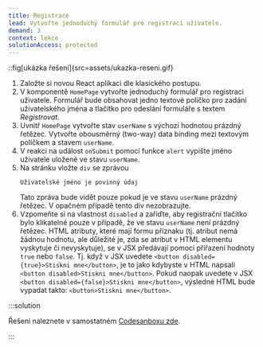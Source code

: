 ```yaml
---
title: Registrace
lead: Vytvořte jednoduchý formulář pro registraci uživatele.
demand: 3
context: lekce
solutionAccess: protected
---
```


::fig[ukázka řešení]{src=assets/ukazka-reseni.gif}

1. Založte si novou React aplikaci dle klasického postupu.
1. V komponentě `HomePage` vytvořte jednoduchý formulář pro registraci uživatele. Formulář bude obsahovat jedno textové políčko pro zadání uživatelského jména a tlačítko pro odeslání formuláře s textem _Registrovat_.
1. Uvnitř `HomePage` vytvořte stav `userName` s výchozí hodnotou prázdný řetězec. Vytvořte obousměrný (two-way) data binding mezi textovým políčkem a stavem `userName`.
1. V reakci na událost `onSubmit` pomocí funkce `alert` vypište jméno uživatele uložené ve stavu `userName`.
1. Na stránku vložte `div` se zprávou
   ```text
   Uživatelské jméno je povinný údaj
   ```
   Tato zpráva bude vidět pouze pokud je ve stavu `userName` prázdný řetězec. V opačném případě tento div nezobrazujte.
1. Vzpomeňte si na vlastnost `disabled` a zařiďte, aby registrační tlačítko bylo klikatelné pouze v případě, že ve stavu `userName` není prázdný řetězec. HTML atributy, které mají formu příznaku (tj. atribut nemá žádnou hodnotu, ale důležité je, zda se atribut v HTML elementu vyskytuje či nevyskytuje), se v JSX předávají pomocí přiřazení hodnoty `true` nebo `false`. Tj. když v JSX uvedete `<button disabled={true}>Stiskni mne</button>`, je to jako kdybyste v HTML napsali `<button disabled>Stiskni mne</button>`. Pokud naopak uvedete v JSX `<button disabled={false}>Stiskni mne</button>`, výsledné HTML bude vypadat takto: `<button>Stiskni mne</button>`.

:::solution

Řešení naleznete v samostatném [Codesanboxu zde](https://codesandbox.io/s/da-web-registrace-t1ogp1?file=/src/App.jsx).

:::
